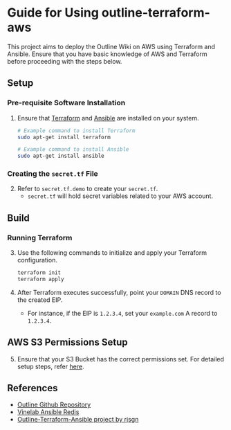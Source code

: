 # Guide for Using outline-terraform-aws

This project aims to deploy the Outline Wiki on AWS using Terraform and Ansible. Ensure that you have basic knowledge of AWS and Terraform before proceeding with the steps below.

## Setup

### Pre-requisite Software Installation

1. Ensure that [Terraform](https://learn.hashicorp.com/tutorials/terraform/install-cli) and [Ansible](https://docs.ansible.com/ansible/latest/installation_guide/intro_installation.html) are installed on your system.
   
   ```bash
   # Example command to install Terraform
   sudo apt-get install terraform

   # Example command to install Ansible
   sudo apt-get install ansible
   ```
   
### Creating the `secret.tf` File

2. Refer to `secret.tf.demo` to create your `secret.tf`.
   - `secret.tf` will hold secret variables related to your AWS account.

## Build

### Running Terraform

3. Use the following commands to initialize and apply your Terraform configuration.

   ```bash
   terraform init
   terraform apply
   ```
   
4. After Terraform executes successfully, point your `DOMAIN` DNS record to the created EIP.
   - For instance, if the EIP is `1.2.3.4`, set your `example.com` A record to `1.2.3.4`.

## AWS S3 Permissions Setup

5. Ensure that your S3 Bucket has the correct permissions set. For detailed setup steps, refer [here](https://docs.getoutline.com/s/125de1cc-9ff6-424b-8415-0d58c809a40f#h-permissions).

## References

- [Outline Github Repository](https://github.com/outline/outline)
- [Vinelab Ansible Redis](https://github.com/Vinelab/ansible-redis/tree/master)
- [Outline-Terraform-Ansible project by rjsgn](https://github.com/rjsgn/outline-terraform-ansible)
